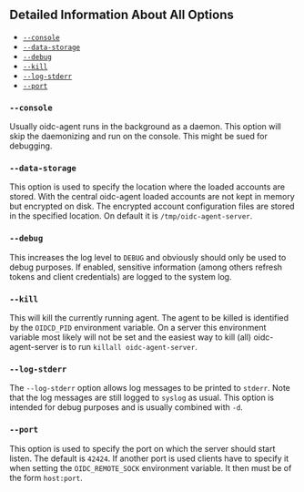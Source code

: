 ## Detailed Information About All Options

* [`--console`](#console)
* [`--data-storage`](#data-storage)
* [`--debug`](#debug)
* [`--kill`](#kill)
* [`--log-stderr`](#log-stderr)
* [`--port`](#port)
### `--console`
Usually oidc-agent runs in the background as a daemon. This option will skip
the daemonizing and run on the console. This might be sued for debugging.

### `--data-storage`
This option is used to specify the location where the loaded accounts are
stored. With the central oidc-agent loaded accounts are not kept in memory but
encrypted on disk. The encrypted account configuration files are stored in the
specified location. On default it is `/tmp/oidc-agent-server`.

### `--debug`
This increases the log level to `DEBUG` and obviously should only be used to
debug purposes. If enabled, sensitive information (among others refresh tokens and client
credentials) are logged to the system log.

### `--kill`
This will kill the currently running agent. The agent to be killed is identified
by the `OIDCD_PID` environment variable. On a server this environment variable
most likely will not be set and the easiest way to kill (all) oidc-agent-server
is to run `killall oidc-agent-server`.

### `--log-stderr`
The `--log-stderr` option allows log messages to be printed to `stderr`.
Note that the log messages are still logged to `syslog` as usual. This option
is intended for debug purposes and is usually combined with `-d`.

### `--port`
This option is used to specify the port on which the server should start listen.
The default is `42424`. If another port is used clients have to specify it when
setting the `OIDC_REMOTE_SOCK` environment variable. It then must be of the
form `host:port`.
